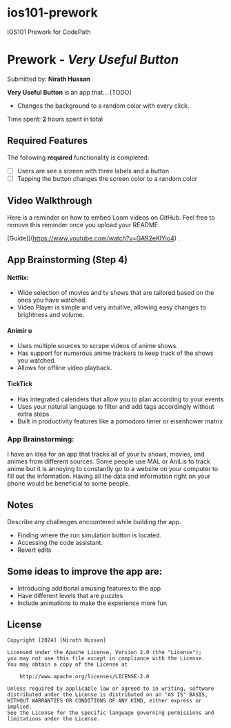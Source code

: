 # ios101-prework
IOS101 Prework for CodePath

# Prework - *Very Useful Button*

Submitted by: **Nirath Hussan**

**Very Useful Button** is an app that... [TODO] 
- Changes the background to a random color with every click.

Time spent: **2** hours spent in total

## Required Features

The following **required** functionality is completed:

- [ ] Users are see a screen with three labels and a button
- [ ] Tapping the button changes the screen color to a random color
 
## Video Walkthrough

Here is a reminder on how to embed Loom videos on GitHub. Feel free to remove this reminder once you upload your README. 

[Guide]](https://www.youtube.com/watch?v=GA92eKlYio4) .

## App Brainstorming (Step 4)
#### Netflix: 
- Wide selection of movies and tv shows that are tailored based on the ones you have watched.
- Video Player is simple and very intuitive, allowing easy changes to brightness and volume.

#### Animir u
- Uses multiple sources to scrape videos of anime shows.
- Has support for numerous anime trackers to keep track of the shows you watched.
- Allows for offline video playback.

#### TickTick
- Has integrated calenders that allow you to plan according to your events
- Uses your natural language to filter and add tags accordingly without extra steps
- Built in productivity features like a pomodoro timer or eisenhower matrix

### App Brainstorming:
I have an idea for an app that tracks all of your tv shows, movies, and animes from different sources. Some people use MAL or AniLis to track anime but it is annoying to constantly go to a website on your computer to fill out the information. Having all the data and information right on your phone would be beneficial to some people.

## Notes

Describe any challenges encountered while building the app.
- Finding where the run simulation button is located.
- Accessing the code assistant.
- Revert edits

## Some ideas to improve the app are:
- Introducing additional amusing features to the app
- Have different levels that are puzzles
- Include animations to make the experience more fun

## License

    Copyright [2024] [Nirath Hussan]

    Licensed under the Apache License, Version 2.0 (the "License");
    you may not use this file except in compliance with the License.
    You may obtain a copy of the License at

        http://www.apache.org/licenses/LICENSE-2.0

    Unless required by applicable law or agreed to in writing, software
    distributed under the License is distributed on an "AS IS" BASIS,
    WITHOUT WARRANTIES OR CONDITIONS OF ANY KIND, either express or implied.
    See the License for the specific language governing permissions and
    limitations under the License.
